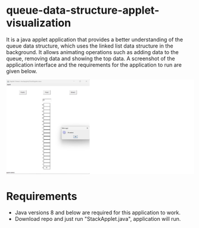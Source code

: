# queue-data-structure-applet-visualization
It is a java applet application that provides a better understanding of the queue data structure, which uses the linked list data structure in the background. It allows animating operations such as adding data to the queue, removing data and showing the top data. A screenshot of the application interface and the requirements for the application to run are given below.

![alt](https://github.com/MuhammedGzel/stack-data-structure-applet-visualization/blob/main/addScreenshot.png)

# Requirements
- Java versions 8 and below are required for this application to work.
- Download repo and just run "StackApplet.java", application will run. 
